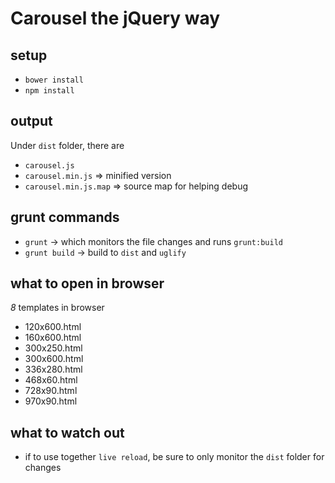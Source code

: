 # Carousel the jQuery way

## setup

* `bower install`
* `npm install`

## output

Under `dist` folder, there are

* `carousel.js`
* `carousel.min.js`         => minified version
* `carousel.min.js.map`     => source map for helping debug

## grunt commands

* `grunt` -> which monitors the file changes and runs `grunt:build`
* `grunt build` -> build to `dist` and `uglify`

## what to open in browser

*8* templates in browser

* 120x600.html
* 160x600.html
* 300x250.html
* 300x600.html
* 336x280.html
* 468x60.html
* 728x90.html
* 970x90.html

## what to watch out

* if to use together `live reload`, be sure to only monitor the `dist` folder for changes

